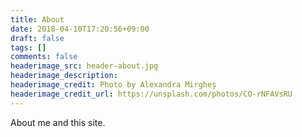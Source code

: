 ```yaml
---
title: About
date: 2018-04-10T17:20:56+09:00
draft: false
tags: []
comments: false
headerimage_src: header-about.jpg
headerimage_description:
headerimage_credit: Photo by Alexandra Mirgheș
headerimage_credit_url: https://unsplash.com/photos/CO-rNFAVsRU
---
```


About me and this site.
<!--more-->

